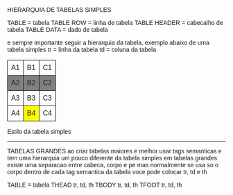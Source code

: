 HIERARQUIA DE TABELAS SIMPLES

TABLE = tabela
  TABLE ROW = linha de tabela
    TABLE HEADER = cabecalho de tabela
    TABLE DATA = dado de tabela

e sempre importante seguir a hierarquia da tabela, exemplo abaixo de uma tabela simples
tr = linha da tabela
td = coluna da tabela
<table>
        <tr> <!--Primeira linha-->
            <td>A1</td>
            <td>B1</td>
            <td>C1</td>
        </tr>
        <tr class="linha"> <!--Segunda linha-->
            <td>A2</td>
            <td>B2</td>
            <td>C2</td>
        </tr>
        <tr> <!--Terceira linha-->
            <td>A3</td>
            <td>B3</td>
            <td>C3</td>
        </tr>
        <tr> <!--Quarta linha-->
            <td>A4</td>
            <td class="dado">B4</td>
            <td>C4</td>
        </tr>
</table>


Estilo da tabela simples
<style>
        body {
            font-family: Arial, Helvetica, sans-serif;
        }

        table {
            width: 400px;
            border-collapse: collapse; /*isso serve pra deixar as linhas grudadas, pq por padrao elas vem com uma leve separacao*/
        }

        tr.linha {
            background-color: gray;
        }

        td {
            border: 1px solid black;
            padding: 8px;
            text-align: center; /*alinhamento horizontal*/
            vertical-align: middle; /*alinhamento horizontal*/
        }

        td.dado {
            background-color: yellow;
        }
</style>

__________________________________________________________________________________________
TABELAS GRANDES
ao criar tabelas maiores e melhor usar tags semanticas e tem uma hierarquia um pouco diferente da tabela simples
em tabelas grandes existe uma separacao entre cabeca, corpo e pe
mas normalmente se usa so o corpo
dentro de cada tag semantica da tabela voce pode colocar tr, td e th

TABLE = tabela
  THEAD
    tr, td, th
  TBODY
    tr, td, th
  TFOOT
    tr, td, th
